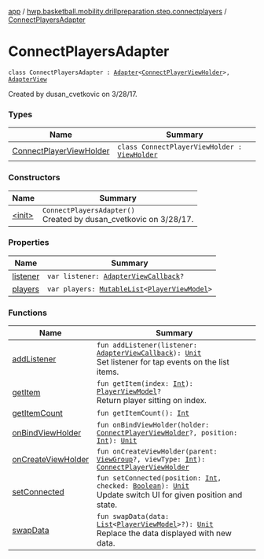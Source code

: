 [app](../../index.md) / [hwp.basketball.mobility.drillpreparation.step.connectplayers](../index.md) / [ConnectPlayersAdapter](.)

# ConnectPlayersAdapter

`class ConnectPlayersAdapter : `[`Adapter`](https://developer.android.com/reference/android/support/v7/widget/RecyclerView/Adapter.html)`<`[`ConnectPlayerViewHolder`](-connect-player-view-holder/index.md)`>, `[`AdapterView`](../-connect-players-contract/-adapter-view/index.md)

Created by dusan_cvetkovic on 3/28/17.

### Types

| Name | Summary |
|---|---|
| [ConnectPlayerViewHolder](-connect-player-view-holder/index.md) | `class ConnectPlayerViewHolder : `[`ViewHolder`](https://developer.android.com/reference/android/support/v7/widget/RecyclerView/ViewHolder.html) |

### Constructors

| Name | Summary |
|---|---|
| [&lt;init&gt;](-init-.md) | `ConnectPlayersAdapter()`<br>Created by dusan_cvetkovic on 3/28/17. |

### Properties

| Name | Summary |
|---|---|
| [listener](listener.md) | `var listener: `[`AdapterViewCallback`](../-connect-players-contract/-adapter-view-callback/index.md)`?` |
| [players](players.md) | `var players: `[`MutableList`](https://kotlinlang.org/api/latest/jvm/stdlib/kotlin.collections/-mutable-list/index.html)`<`[`PlayerViewModel`](../../hwp.basketball.mobility.entitiy.player/-player-view-model/index.md)`>` |

### Functions

| Name | Summary |
|---|---|
| [addListener](add-listener.md) | `fun addListener(listener: `[`AdapterViewCallback`](../-connect-players-contract/-adapter-view-callback/index.md)`): `[`Unit`](https://kotlinlang.org/api/latest/jvm/stdlib/kotlin/-unit/index.html)<br>Set listener for tap events on the list items. |
| [getItem](get-item.md) | `fun getItem(index: `[`Int`](https://kotlinlang.org/api/latest/jvm/stdlib/kotlin/-int/index.html)`): `[`PlayerViewModel`](../../hwp.basketball.mobility.entitiy.player/-player-view-model/index.md)`?`<br>Return player sitting on index. |
| [getItemCount](get-item-count.md) | `fun getItemCount(): `[`Int`](https://kotlinlang.org/api/latest/jvm/stdlib/kotlin/-int/index.html) |
| [onBindViewHolder](on-bind-view-holder.md) | `fun onBindViewHolder(holder: `[`ConnectPlayerViewHolder`](-connect-player-view-holder/index.md)`?, position: `[`Int`](https://kotlinlang.org/api/latest/jvm/stdlib/kotlin/-int/index.html)`): `[`Unit`](https://kotlinlang.org/api/latest/jvm/stdlib/kotlin/-unit/index.html) |
| [onCreateViewHolder](on-create-view-holder.md) | `fun onCreateViewHolder(parent: `[`ViewGroup`](https://developer.android.com/reference/android/view/ViewGroup.html)`?, viewType: `[`Int`](https://kotlinlang.org/api/latest/jvm/stdlib/kotlin/-int/index.html)`): `[`ConnectPlayerViewHolder`](-connect-player-view-holder/index.md) |
| [setConnected](set-connected.md) | `fun setConnected(position: `[`Int`](https://kotlinlang.org/api/latest/jvm/stdlib/kotlin/-int/index.html)`, checked: `[`Boolean`](https://kotlinlang.org/api/latest/jvm/stdlib/kotlin/-boolean/index.html)`): `[`Unit`](https://kotlinlang.org/api/latest/jvm/stdlib/kotlin/-unit/index.html)<br>Update switch UI for given position and state. |
| [swapData](swap-data.md) | `fun swapData(data: `[`List`](https://kotlinlang.org/api/latest/jvm/stdlib/kotlin.collections/-list/index.html)`<`[`PlayerViewModel`](../../hwp.basketball.mobility.entitiy.player/-player-view-model/index.md)`>?): `[`Unit`](https://kotlinlang.org/api/latest/jvm/stdlib/kotlin/-unit/index.html)<br>Replace the data displayed with new data. |
